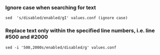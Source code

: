 ### Ignore case when searching for text

```
sed  's/disabled/enabled/gI' values.conf (ignore case)
```

### Replace text only within the specified line numbers, i.e. line #500 and #2000
```
sed -i '500,2000s/enabled/disabled/g' values.conf
```

